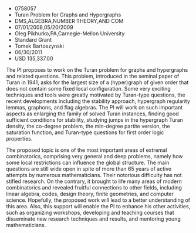
* 0758057
* Turan Problem for Graphs and Hypergraphs
* DMS,ALGEBRA,NUMBER THEORY,AND COM
* 07/01/2008,05/20/2009
* Oleg Pikhurko,PA,Carnegie-Mellon University
* Standard Grant
* Tomek Bartoszynski
* 06/30/2011
* USD 135,337.00

The PI proposes to work on the Turan problem for graphs and hypergraphs and
related questions. This problem, introduced in the seminal paper of Turan in
1941, asks for the largest size of a (hyper)graph of given order that does not
contain some fixed local configuration. Some very exciting techniques and tools
were greatly motivated by Turan-type questions, the recent developments
including the stability approach, hypergraph regularity lemmas, graphons, and
flag algebras. The PI will work on such important aspects as enlarging the
family of solved Turan instances, finding good sufficient conditions for
stability, studying jumps in the hypergraph Turan density, the co-degree
problem, the min-degree partite version, the saturation function, and Turan-type
questions for first order logic properties.

The proposed topic is one of the most important areas of extremal combinatorics,
comprising very general and deep problems, namely how some local restrictions
can influence the global structure. The main questions are still wide open in
spite of more than 65 years of active attempts by numerous mathematicians. Their
notorious difficulty has not stifled research. On the contrary, it brought to
life many areas of modern combinatorics and revealed fruitful connections to
other fields, including linear algebra, codes, design theory, finite geometries,
and computer science. Hopefully, the proposed work will lead to a better
understanding of this area. Also, this support will enable the PI to enhance his
other activities, such as organizing workshops, developing and teaching courses
that disseminate new research techniques and results, and mentoring young
mathematicians.

